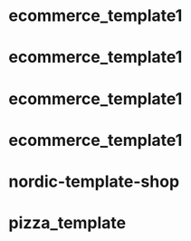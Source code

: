 # ecommerce_template1
# ecommerce_template1
# ecommerce_template1
# ecommerce_template1
# nordic-template-shop
# pizza_template
